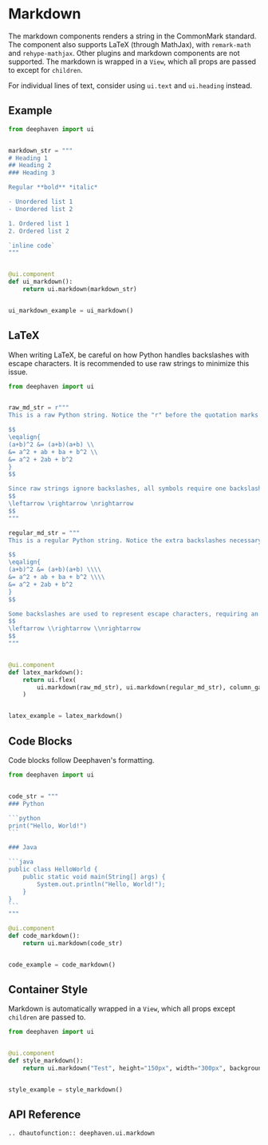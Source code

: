 # Markdown

The markdown components renders a string in the CommonMark standard. The component also supports LaTeX (through MathJax), with `remark-math` and `rehype-mathjax`. Other plugins and markdown components are not supported. The markdown is wrapped in a `View`, which all props are passed to except for `children`.

For individual lines of text, consider using `ui.text` and `ui.heading` instead.

## Example

```python
from deephaven import ui


markdown_str = """
# Heading 1
## Heading 2
### Heading 3

Regular **bold** *italic*

- Unordered list 1
- Unordered list 2

1. Ordered list 1
2. Ordered list 2

`inline code`
"""


@ui.component
def ui_markdown():
    return ui.markdown(markdown_str)


ui_markdown_example = ui_markdown()
```

## LaTeX

When writing LaTeX, be careful on how Python handles backslashes with escape characters. It is recommended to use raw strings to minimize this issue.

```python
from deephaven import ui


raw_md_str = r"""
This is a raw Python string. Notice the "r" before the quotation marks in the code.

$$
\eqalign{
(a+b)^2 &= (a+b)(a+b) \\
&= a^2 + ab + ba + b^2 \\
&= a^2 + 2ab + b^2
}
$$

Since raw strings ignore backslashes, all symbols require one backslash.
$$
\leftarrow \rightarrow \nrightarrow
$$
"""

regular_md_str = """
This is a regular Python string. Notice the extra backslashes necessary in the code.

$$
\eqalign{
(a+b)^2 &= (a+b)(a+b) \\\\
&= a^2 + ab + ba + b^2 \\\\
&= a^2 + 2ab + b^2
}
$$

Some backslashes are used to represent escape characters, requiring an extra backslash for LaTeX symbols.
$$
\leftarrow \\rightarrow \\nrightarrow
$$
"""


@ui.component
def latex_markdown():
    return ui.flex(
        ui.markdown(raw_md_str), ui.markdown(regular_md_str), column_gap="30px"
    )


latex_example = latex_markdown()
```

## Code Blocks

Code blocks follow Deephaven's formatting.

````python
from deephaven import ui


code_str = """
### Python

```python
print("Hello, World!")
```

### Java

```java
public class HelloWorld {
    public static void main(String[] args) {
        System.out.println("Hello, World!");
    }
}
```
"""

@ui.component
def code_markdown():
    return ui.markdown(code_str)


code_example = code_markdown()
````

## Container Style

Markdown is automatically wrapped in a `View`, which all props except `children` are passed to.

```python
from deephaven import ui


@ui.component
def style_markdown():
    return ui.markdown("Test", height="150px", width="300px", background_color="red")


style_example = style_markdown()
```

## API Reference

```{eval-rst}
.. dhautofunction:: deephaven.ui.markdown
```
